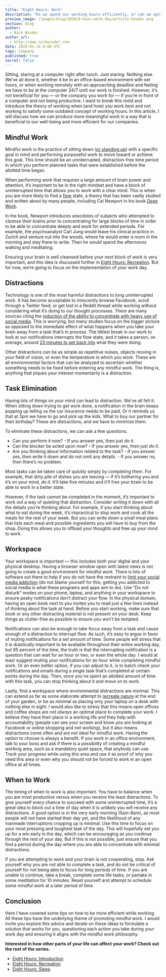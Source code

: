 ```yaml
---
title: "Eight Hours: Work"
description: "Do we spend our working hours efficiently, or can we optimize the way we work?"
preview_image: /images/blog/2019/8-hour-work-day/article-header.png
section: blog
author:
  - Nick Winder
author_url:
  - http://www.nickwinder.com
date: 2019-01-14 8:00 UTC
tags: Company
published: true
secret: false
---
```


Sitting, staring at a computer right after lunch. Just staring. Nothing else. We’ve all done it, whether it be in an office-based environment with set hours, or when working remotely with an approaching deadline and feeling we have to be at the computer 24/7 until our work is finished. However, it’s not beneficial for you — or the company you work for — if you’re in front of a computer and not being productive. I want to break this mold and introduce the theory of working when (and how) you work best and not working to satisfy some outdated concept of working hours. In this article, I will discuss how we can produce more meaningful work in a way that is beneficial to our well-being and more efficient for our companies.

## Mindful Work

Mindful work is the practice of sitting down ([or standing up][standing workspace]) with a specific goal in mind and performing purposeful work to move toward or achieve this goal. This time should be an uninterrupted, distraction-free time period in which you perform planned tasks that were established before the allotted time began.

When performing work that requires a large amount of brain power and attention, it’s important to be in the right mindset and have a block of uninterrupted time that allows you to work with a clear mind. This is when you are more likely to find a [flow][] state, a theory that has been vastly studied and written about by many people, including Cal Newport in his book _[Deep Work][]_.

In the book, Newport introduces anecdotes of subjects who attempted to _cleanse_ their brains prior to concentrating for large blocks of time in order to be able to concentrate deeply and work for extended periods. For example, the psychoanalyst Carl Jung would leave his clinical practice in Zurich and venture out into the woods, where he would enter a room in the morning and stay there to write. Then he would spend the afternoons walking and meditating.

Ensuring your brain is well cleansed before your next block of work is very important, and this idea is discussed further in [Eight Hours: Recreation][]. But for now, we’re going to focus on the implementation of your work day.

## Distractions

Technology is one of the most harmful distractions to long uninterrupted work. It has become acceptable to innocently browse Facebook, scroll through a Twitter feed, or get lost in a Reddit thread while working without considering what it’s doing to our thought processes. There are many sources citing the [reduction of the ability to concentrate with heavy use of social media][social media effects]. This is worrying, but many studies focus on the bigger picture as opposed to the immediate effect of what happens when you take your brain away from a task that’s in process. The littlest break in our work to look at our notifications interrupts the flow state, and it takes a person, on average, around [23 minutes to get back into][time to flow] what they were doing.

Other distractions can be as simple as repetitive noises, objects moving in your field of vision, or even the temperature in which you work. These are all environmental factors that can be analyzed to ascertain whether something needs to be fixed before entering any mindful work. The thing is, anything that piques your interest momentarily is a distraction.

## Task Elimination

Having lots of things on your mind can lead to distraction. We’ve all felt it: When sitting down trying to get work done, a notification in the brain keeps popping up telling us the car insurance needs to be paid. Or it reminds us that at 3pm we have to go and pick up the kids. What to buy our partner for their birthday? These are distractions, and we have to minimize them.

To eliminate these distractions, we can ask a few questions.

- Can you perform it now? - If you answer yes, then just _do it_.
- Can the blocker be acted upon now? - If you answer yes, then just _do it_.
- Are you thinking about information related to the task? - If you answer yes, then write it down and do not omit any details. - If you answer no, then there’s no problem.

Most tasks can be taken care of quickly simply by completing them. For example, that dirty pile of dishes you are leaving — if it’s bothering you and it’s on your mind, _do it_. It’ll take five minutes and it’ll free your brain to be able to work in a better state.

However, if the task cannot be completed in the moment, it’s important to work out a way of quieting that distraction. Consider writing it down with all the details you’re thinking about. For example, if you start thinking about what to eat during the week, it’s impractical to stop work and cook all the meals for the rest of your week. But you can write down a small meal plans that lists each meal and possible ingredients you will have to buy from the shop. Doing this allows you to offload your thoughts and free up your mind to work.

## Workspace

Your workspace is important — this includes both your digital and your physical desktop. Having a browser window open with latest news is not going to create a good environment for mindful work. There is lots of software out there to help if you do not have the restraint to [limit your social media addiction][blocker] (do not blame yourself for this; getting you addicted to social media is what these programs and apps aim to do). Use “Do not disturb” modes on your phone, laptop, and anything in your workspace to ensure pesky notifications don’t distract your flow. In the physical domain, having an open book next to you invites you to read just a few lines instead of thinking about the task at hand. Before you start working, make sure that book or any other distracting material is not present on your desk. Keep things as clutter-free as possible to ensure you won’t be tempted.

Notifications can also be enough to take focus away from a task and cause enough of a distraction to interrupt flow. As such, it’s easy to argue in favor of muting notifications for a set amount of time. Some people will stress that it is drastically important to be available throughout their entire working day, but 95 percent of the time, the truth is that the interrupting notification is a question that can wait for an hour or two, or even the whole day. I would at least suggest muting your notifications for an hour while completing mindful work. Or an even better option, if you can adjust to it, is to batch check your notifications and emails during a single task that’s completed at certain points during the day. Then, once you’ve spent an allotted amount of time with this task, you can stop thinking about it and move on to work.

Lastly, find a workspace where environmental distractions are minimal. This can extend as far as some elaborate attempt to [recreate nature][] at the end of your garden, or be as minimal as placing only your laptop on a desk with nothing else in sight. I would also like to stress that this means open offices and coffee shops are not _always_ an optimal place to complete your work. I believe they have their place in a working life and they help with accountability (people can see your screen and know you are looking at Facebook or online shopping and not working), but it also means distractions come often and are not ideal for mindful work. Having the option to choose is always a benefit. If you work in an office environment, talk to your boss and ask if there is a possibility of creating a mindful working area, such as a mandatory quiet space, that anybody can use. Track your progress while using this area and use it as proof of why you need this area or even why you should not be forced to work in an open office at all times.

## When to Work

The timing of when to work is also important. You have to balance when you are most productive versus when you receive the least distractions. To give yourself every chance to succeed with some uninterrupted time, it’s a great idea to block out a time of day when it is unlikely you will receive any distractions. A good option is in the very early morning (5am-8am), as most people will not have started their day yet, and the likelihood of any manmade interruptions cropping up is minimal. Use this time to focus on your most pressing and toughest task of the day. This will hopefully set you up for a win early in the day, which can be encouraging as you continue through the rest of your day. But if this is not possible, just ensure that you find a period during the day where you are able to concentrate with minimal distractions.

If you are attempting to work and your brain is not cooperating, stop. Ask yourself why you are not able to complete a task, and do not be critical of yourself for not being able to focus for long periods of time. If you are unable to continue, take a break, complete some life tasks, or partake in some meditation for 10 minutes. Reset yourself and attempt to schedule some mindful work at a later period of time.

## Conclusion

Here I have covered some tips on how to be more efficient while working. All these tips have the underlying theme of promoting mindful work. I would invite you explore this advice and iterate on these ideas to formulate a solution that works for you, questioning each action you take during your work day and ensuring it aligns with the mindful work philosophy.

**Interested in how other parts of your life can affect your work? Check out the rest of the series.**

- [Eight Hours: Introduction][]
- [Eight Hours: Recreation][]
- [Eight Hours: Sleep][]

[standing workspace]: https://pspdfkit.com/blog/2018/switching-to-a-standing-desk/
[flow]: https://www.verywellmind.com/what-is-flow-2794768
[deep work]: https://www.amazon.com/Deep-Work-Focused-Success-Distracted/dp/1455586692
[blocker]: https://lifehacker.com/how-to-block-social-sites-for-your-own-damn-good-1795484603
[social media effects]: https://medium.com/@Reece_Robertson/why-youre-addicted-to-social-media-dopamine-technology-inequality-c2cca07ed3ee
[recreate nature]: https://www.countryliving.com/gardening/garden-ideas/a35304/this-enchanting-backyard-office-is-set-in-a-garden-oasis/
[time to flow]: https://lifehacker.com/how-long-it-takes-to-get-back-on-track-after-a-distract-1720708353
[eight hours: introduction]: https://pspdfkit.com/blog/2019/eight-hours-introduction/
[eight hours: recreation]: https://pspdfkit.com/blog/2019/eight-hours-recreation/
[eight hours: sleep]: https://pspdfkit.com/blog/2019/eight-hours-sleep/
